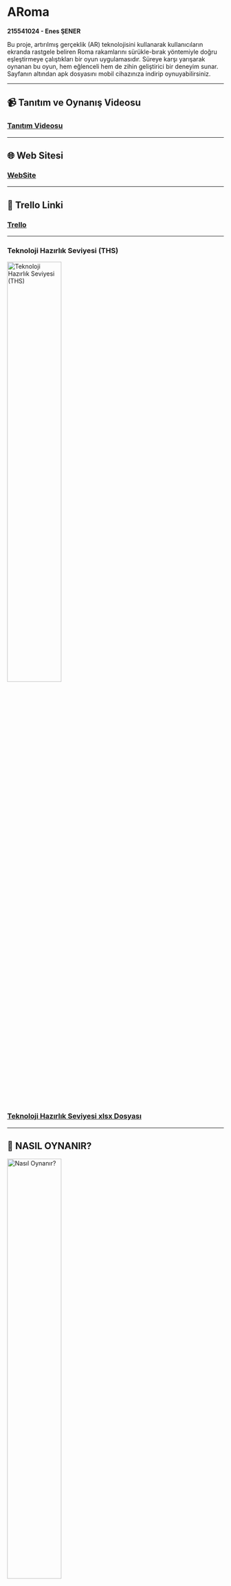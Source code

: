 # **ARoma**  
**215541024 - Enes ŞENER**  

Bu proje, artırılmış gerçeklik (AR) teknolojisini kullanarak kullanıcıların ekranda rastgele beliren Roma rakamlarını sürükle-bırak yöntemiyle doğru eşleştirmeye çalıştıkları bir oyun uygulamasıdır. Süreye karşı yarışarak oynanan bu oyun, hem eğlenceli hem de zihin geliştirici bir deneyim sunar. Sayfanın altından apk dosyasını mobil cihazınıza indirip oynuyabilirsiniz.

---

## **📹 Tanıtım ve Oynanış Videosu**
### [Tanıtım Videosu](https://youtu.be/bLr3e2U7dVs)

---

## **🌐 Web Sitesi**
### [WebSite](https://enessener634.wixsite.com/my-site-3)

---

## **🔗 Trello Linki**
### [Trello](https://trello.com/b/IjM5PClt/raporlama)

---

### **Teknoloji Hazırlık Seviyesi (THS)**
<img src="https://github.com/user-attachments/assets/6e89c432-c645-4798-b264-798fdb3e64ff" alt="Teknoloji Hazırlık Seviyesi (THS)" width="50%">  

### [Teknoloji Hazırlık Seviyesi xlsx Dosyası](https://docs.google.com/spreadsheets/d/1UOdLbknqIADR0jZcdDztPloCFkjicS3Z/edit?usp=sharing&ouid=108949441990015604242&rtpof=true&sd=true)

---

## **📌 NASIL OYNANIR?**  

<img src="https://github.com/user-attachments/assets/0499b193-d5ba-4eb4-b39b-223f274dfa7a" alt="Nasıl Oynanır?" width="50%">
<img src="https://github.com/user-attachments/assets/0b2bed12-106b-4aa1-98cd-f3ae5464cfe3" alt="Nasıl Oynanır?" width="50%">  


1. Oyun başladığında ekrana rastgele Roma rakamları düşer.  
2. Hedef rakamı ekranın üst kısmında görürsünüz.  
3. Doğru rakamı sürükleyerek hedef bölgeye bırakın.  
4. Süre bitmeden mümkün olduğunca fazla doğru eşleştirme yaparak puan kazanın!  

---

## **🎥 OYNANIŞ VİDEOSU**  
[**Oynanış videosunu buradan izleyin**](https://github.com/user-attachments/assets/0bd583ab-25de-4bba-a5fa-0c91cd45f870)  

---

## **🛠️ ÖZELLİKLER**  

✅ **Rastgele Spawn Olan Roma Rakamları:**  
Tüm prefablar sahneye rastgele yerleştirilir ve her oyun farklı bir deneyim sunar.  

⏳ **Süreye Karşı Yarış:**  
Belirlenen süre içerisinde mümkün olduğunca fazla doğru eşleştirme yapmaya çalışın.  

🎯 **Sürükle ve Bırak Mekaniği:**  
Roma rakamlarını sürükleyerek doğru eşleştirme alanına bırakın ve puan kazanın.  

🏆 **Oyun Sonu Skor:**  
Süre sona erdiğinde elde ettiğiniz toplam skor ekrana yansıtılır.  

---

## **🚀 KURULUM & ÇALIŞTIRMA**  

Bu projeyi çalıştırmak için aşağıdaki adımları takip edin. Hiç Unity bilmeyen biri bile adımları izleyerek oyunu başlatabilir!  

### **1️⃣ Gerekli Araçları Yükleyin**  
Öncelikle aşağıdaki yazılımların yüklü olduğundan emin olun:  

- **[Unity Hub](https://unity.com/download)** (2020.3+ sürümü önerilir)  
- **[Android Build Support](https://docs.unity3d.com/Manual/android-sdksetup.html)** (Mobilde test etmek için)  
- **[Vuforia Engine](https://developer.vuforia.com/)** veya **AR Core SDK**  

---

### **2️⃣ Projeyi Klonlayın**  
Projeyi bilgisayarınıza indirmek için aşağıdaki komutu terminal veya komut satırında çalıştırın:  

```bash
git clone https://github.com/EnesSenerr/Augmented-reality-Project.git
Veya GitHub sayfasından google drive aracılığıyla indirebilirsiniz.
```

---

### **3️⃣ Unity ile Açın** 

    Unity Hub'ı açın.
    "Open" (Aç) seçeneğini tıklayın.
    İndirdiğiniz proje klasörünü seçin.
    Projeyi Unity içinde açın.

---

### **4️⃣ AR Desteklerini Etkinleştirin** 

Eğer mobil cihazda test etmek istiyorsanız:

    "Edit" → "Project Settings" → "XR Plug-in Management" sekmesine gidin.
    "Vuforia Engine" veya "ARCore" seçeneğini etkinleştirin.
    "Player Settings" → "XR Settings" altında AR'ı etkinleştirin.

---

### **5️⃣ Oyunu Çalıştırın!** 

    Unity’nin üst menüsünden "Play" (Oynat) butonuna basarak oyunu test edebilirsiniz.
    Mobilde test etmek için "Build & Run" seçeneğiyle cihazınıza APK olarak yükleyebilirsiniz.

---

### **📥 APK DOSYASI** 

Projeyi doğrudan indirip test etmek için APK dosyasını kullanabilirsiniz:
### [ARoma APK](https://drive.google.com/file/d/1C7KZm20v7RaV59gWNPF_sDUnZ_s0GCfK/view?usp=sharing) 

